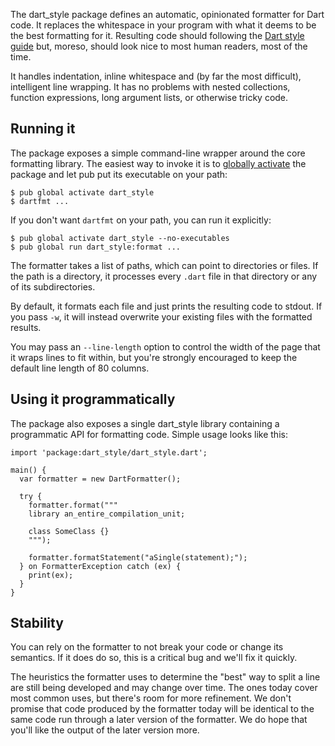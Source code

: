 The dart_style package defines an automatic, opinionated formatter for Dart
code. It replaces the whitespace in your program with what it deems to be the
best formatting for it. Resulting code should following the [Dart style guide][]
but, moreso, should look nice to most human readers, most of the time.

It handles indentation, inline whitespace and (by far the most difficult),
intelligent line wrapping. It has no problems with nested collections, function
expressions, long argument lists, or otherwise tricky code.

## Running it

The package exposes a simple command-line wrapper around the core formatting
library. The easiest way to invoke it is to [globally activate][] the package
and let pub put its executable on your path:

    $ pub global activate dart_style
    $ dartfmt ...

If you don't want `dartfmt` on your path, you can run it explicitly:

    $ pub global activate dart_style --no-executables
    $ pub global run dart_style:format ...

The formatter takes a list of paths, which can point to directories or files.
If the path is a directory, it processes every `.dart` file in that directory
or any of its subdirectories.

By default, it formats each file and just prints the resulting code to stdout.
If you pass `-w`, it will instead overwrite your existing files with the
formatted results.

You may pass an `--line-length` option to control the width of the page that it
wraps lines to fit within, but you're strongly encouraged to keep the default
line length of 80 columns.

## Using it programmatically

The package also exposes a single dart_style library containing a programmatic
API for formatting code. Simple usage looks like this:

    import 'package:dart_style/dart_style.dart';

    main() {
      var formatter = new DartFormatter();

      try {
        formatter.format("""
        library an_entire_compilation_unit;

        class SomeClass {}
        """);

        formatter.formatStatement("aSingle(statement);");
      } on FormatterException catch (ex) {
        print(ex);
      }
    }

[dart style guide]: https://www.dartlang.org/articles/style-guide/
[globally activate]: https://www.dartlang.org/tools/pub/cmd/pub-global.html

## Stability

You can rely on the formatter to not break your code or change its semantics.
If it does do so, this is a critical bug and we'll fix it quickly.

The heuristics the formatter uses to determine the "best" way to split a line
are still being developed and may change over time. The ones today cover most
common uses, but there's room for more refinement. We don't promise that code
produced by the formatter today will be identical to the same code run through
a later version of the formatter. We do hope that you'll like the output of the
later version more.